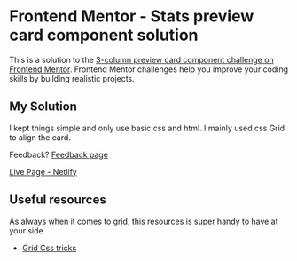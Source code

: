 # Frontend Mentor - Stats preview card component solution

This is a solution to the [3-column preview card component challenge on Frontend Mentor](https://www.frontendmentor.io/challenges/3column-preview-card-component-pH92eAR2-). Frontend Mentor challenges help you improve your coding skills by building realistic projects. 

## My Solution

I kept things simple and only use basic css and html. I mainly used css Grid to align the card.

Feedback? [Feedback page](https://www.frontendmentor.io/solutions/stats-preview-card-component-with-pure-css-flexbox-grid-KlYlzhqBs)

[Live Page - Netlify](https://reverent-dijkstra-6d12f9.netlify.app/)

## Useful resources

As always when it comes to  grid, this resources is super handy to have at your side 

- [Grid Css tricks](https://css-tricks.com/snippets/css/complete-guide-grid/)

